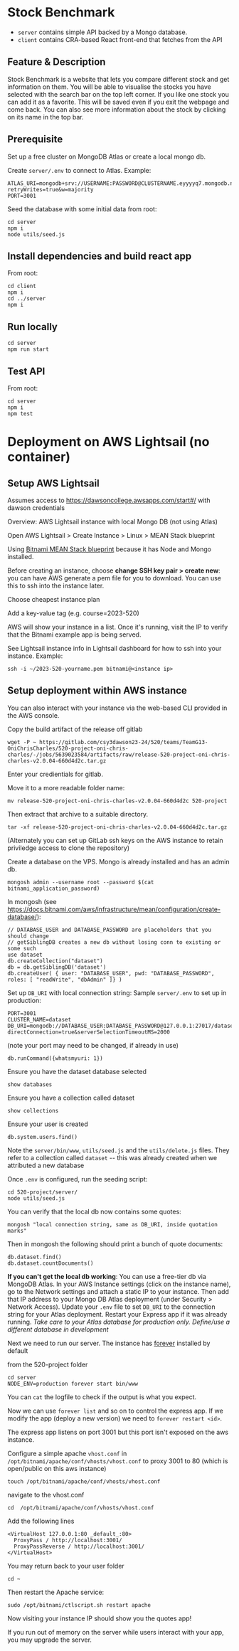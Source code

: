 # Stock Benchmark

* `server` contains simple API backed by a Mongo database.
* `client` contains CRA-based React front-end that fetches from the API

## Feature & Description

Stock Benchmark is a website that lets you compare different stock and get information on them.
You will be able to visualise the stocks you have selected with the search bar on the top left corner.
If you like one stock you can add it as a favorite. This will be saved even if you exit the webpage and come back.
You can also see more information about the stock by clicking on its name in the top bar.

## Prerequisite

Set up a free cluster on MongoDB Atlas or create a local mongo db. 

Create `server/.env` to connect to Atlas. Example:

```
ATLAS_URI=mongodb+srv://USERNAME:PASSWORD@CLUSTERNAME.eyyyyq7.mongodb.net/?retryWrites=true&w=majority
PORT=3001
```

Seed the database with some initial data from root:

```
cd server
npm i
node utils/seed.js
```

## Install dependencies and build react app

From root:

```
cd client
npm i
cd ../server
npm i
```

## Run locally

```
cd server
npm run start
```

## Test API

From root:

```
cd server
npm i
npm test
```

# Deployment on AWS Lightsail (no container)


## Setup AWS Lightsail

Assumes access to <https://dawsoncollege.awsapps.com/start#/> with dawson credentials

Overview: AWS Lightsail instance with local Mongo DB (not using Atlas)

Open AWS Lightsail > Create Instance > Linux > MEAN Stack blueprint

Using [Bitnami MEAN Stack blueprint](https://docs.bitnami.com/aws/infrastructure/mean/) 
because it has Node and Mongo installed.

Before creating an instance, choose __change SSH key pair > create new__: you can have AWS generate a pem file
for you to download. You can use this to ssh into the instance later.

Choose cheapest instance plan

Add a key-value tag (e.g. course=2023-520)

AWS will show your instance in a list. Once it's running, visit the IP to verify that the 
Bitnami example app is being served.

See Lightsail instance info in Lightsail dashboard for how to ssh into your instance. Example:

```
ssh -i ~/2023-520-yourname.pem bitnami@<instance ip>
```

## Setup deployment within AWS instance

You can also interact with your instance via the web-based CLI provided in the AWS console.

Copy the build artifact of the release off gitlab

```
wget -P ~ https://gitlab.com/csy3dawson23-24/520/teams/TeamG13-OniChrisCharles/520-project-oni-chris-charles/-/jobs/5639023584/artifacts/raw/release-520-project-oni-chris-charles-v2.0.04-660d4d2c.tar.gz
```

Enter your credientials for gitlab.

Move it to a more readable folder name:

```
mv release-520-project-oni-chris-charles-v2.0.04-660d4d2c 520-project
```

Then extract that archive to a suitable directory.

```
tar -xf release-520-project-oni-chris-charles-v2.0.04-660d4d2c.tar.gz
```

(Alternately you can set up GitLab ssh keys on the AWS instance to retain priviledge access to clone the repository)

Create a database on the VPS. Mongo is already installed and has an admin db.

```
mongosh admin --username root --password $(cat bitnami_application_password)
```

In mongosh (see https://docs.bitnami.com/aws/infrastructure/mean/configuration/create-database/):

```
// DATABASE_USER and DATABASE_PASSWORD are placeholders that you should change
// getSiblingDB creates a new db without losing conn to existing or some such
use dataset
db.createCollection("dataset")
db = db.getSiblingDB('dataset')
db.createUser( { user: "DATABASE_USER", pwd: "DATABASE_PASSWORD", roles: [ "readWrite", "dbAdmin" ]} )
```

Set up `DB_URI` with local connection string: Sample `server/.env` to set up in production:

```
PORT=3001
CLUSTER_NAME=dataset
DB_URI=mongodb://DATABASE_USER:DATABASE_PASSWORD@127.0.0.1:27017/dataset?directConnection=true&serverSelectionTimeoutMS=2000
```

(note your port may need to be changed, if already in use)
```
db.runCommand({whatsmyuri: 1})
```

Ensure you have the dataset database selected
```
show databases
```

Ensure you have a collection called dataset
```
show collections
```

Ensure your user is created
```
db.system.users.find()
```

Note the `server/bin/www`, `utils/seed.js` and the `utils/delete.js` files. They refer to a collection called `dataset` -- this was already created when we attributed a new database

Once `.env` is configured, run the seeding script:

```
cd 520-project/server/
node utils/seed.js
```

You can verify that the local db now contains some quotes:

```
mongosh "local connection string, same as DB_URI, inside quotation marks"
```

Then in mongosh the following should print a bunch of quote documents:

```
db.dataset.find()
db.dataset.countDocuments()
```

__If you can't get the local db working__: You can use a free-tier db via MongoDB Atlas. In your AWS Instance settings (click on the instance name), go to the Network settings and attach a static IP to your instance. Then add that IP address to your Mongo DB Atlas deployment (under Security > Network Access). Update your `.env` file to set `DB_URI` to the connection string for your Atlas
deployment. Restart your Express app if it was already running. _Take care to your Atlas database for production only. Define/use a different database in development_ 

Next we need to run our server. The instance has [forever](https://www.npmjs.com/package/forever) installed by default

from the 520-project folder

```
cd server
NODE_ENV=production forever start bin/www
```

You can `cat`
the logfile to check if the output is what you expect.

Now we can use `forever list` and so on to control the express app. If we modify the app
(deploy a new version) we need to `forever restart <id>`.

The express app listens on port 3001 but this port isn't exposed on the aws instance.

Configure a simple apache `vhost.conf` in `/opt/bitnami/apache/conf/vhosts/vhost.conf`
to proxy 3001 to 80 (which is open/public on this aws instance)

```
touch /opt/bitnami/apache/conf/vhosts/vhost.conf
```

navigate to the vhost.conf
```
cd  /opt/bitnami/apache/conf/vhosts/vhost.conf
```

Add the following lines

```
<VirtualHost 127.0.0.1:80 _default_:80>
  ProxyPass / http://localhost:3001/
  ProxyPassReverse / http://localhost:3001/
</VirtualHost>
```

You may return back to your user folder
```
cd ~
```

Then restart the Apache service:
```
sudo /opt/bitnami/ctlscript.sh restart apache
```

Now visiting your instance IP should show you the quotes app!

If you run out of memory on the server while users interact with your app, you may upgrade the server.